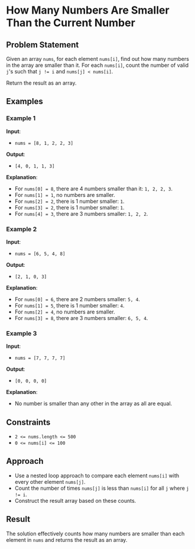 # How Many Numbers Are Smaller Than the Current Number

## Problem Statement
Given an array `nums`, for each element `nums[i]`, find out how many numbers in the array are smaller than it. For each `nums[i]`, count the number of valid `j`'s such that `j != i` and `nums[j] < nums[i]`.

Return the result as an array.

## Examples

### Example 1
**Input**: 
- `nums = [8, 1, 2, 2, 3]`

**Output**: 
- `[4, 0, 1, 1, 3]`

**Explanation**:
- For `nums[0] = 8`, there are 4 numbers smaller than it: `1, 2, 2, 3`.
- For `nums[1] = 1`, no numbers are smaller.
- For `nums[2] = 2`, there is 1 number smaller: `1`.
- For `nums[3] = 2`, there is 1 number smaller: `1`.
- For `nums[4] = 3`, there are 3 numbers smaller: `1, 2, 2`.

### Example 2
**Input**:
- `nums = [6, 5, 4, 8]`

**Output**:
- `[2, 1, 0, 3]`

**Explanation**:
- For `nums[0] = 6`, there are 2 numbers smaller: `5, 4`.
- For `nums[1] = 5`, there is 1 number smaller: `4`.
- For `nums[2] = 4`, no numbers are smaller.
- For `nums[3] = 8`, there are 3 numbers smaller: `6, 5, 4`.

### Example 3
**Input**:
- `nums = [7, 7, 7, 7]`

**Output**:
- `[0, 0, 0, 0]`

**Explanation**:
- No number is smaller than any other in the array as all are equal.

## Constraints
- `2 <= nums.length <= 500`
- `0 <= nums[i] <= 100`

## Approach
- Use a nested loop approach to compare each element `nums[i]` with every other element `nums[j]`.
- Count the number of times `nums[j]` is less than `nums[i]` for all `j` where `j != i`.
- Construct the result array based on these counts.

## Result
The solution effectively counts how many numbers are smaller than each element in `nums` and returns the result as an array.

